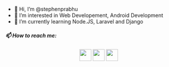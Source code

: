 - 👋 Hi, I’m @stephenprabhu
- 👀 I’m interested in Web Developement, Android Development
- 🌱 I’m currently learning Node.JS, Laravel and Django

<h5>📫 How to reach me:</h5>

<div style="margin-left:200px">
<a href="https://www.facebook.com/stephen.machado.31/"><img height="32" width="32" src="https://cdn.jsdelivr.net/npm/simple-icons@v5/icons/facebook.svg" /></a>
<a href="https://wa.me/8217846319"><img height="32" width="32" src="https://cdn.jsdelivr.net/npm/simple-icons@v5/icons/whatsapp.svg" /></a>
<a href="https://www.linkedin.com/in/stephen-machado-prabhu-8549277a/"><img height="32" width="32" src="https://cdn.jsdelivr.net/npm/simple-icons@v5/icons/linkedin.svg" /></a>
</div>
